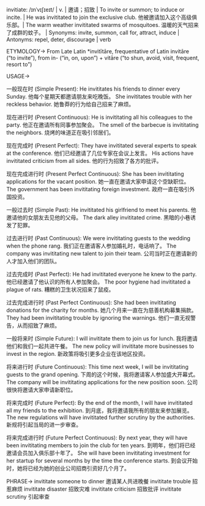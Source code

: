 invitiate: /ɪnˈvɪʃɪeɪt/ | v. | 邀请；招致 | To invite or summon; to induce or incite.  | He was invititated to join the exclusive club. 他被邀请加入这个高级俱乐部。|  The warm weather invititated swarms of mosquitoes.  温暖的天气招来了成群的蚊子。 | Synonyms: invite, summon, call for, attract, induce | Antonyms: repel, deter, discourage | verb


ETYMOLOGY->
From Late Latin *invitītāre, frequentative of Latin invitāre (“to invite”), from in- (“in, on, upon”) + vitāre (“to shun, avoid, visit, frequent, resort to”)

USAGE->

一般现在时 (Simple Present):
He invititates his friends to dinner every Sunday. 他每个星期天都邀请朋友来吃晚饭。
She invititates trouble with her reckless behavior. 她鲁莽的行为给自己招来了麻烦。

现在进行时 (Present Continuous):
He is invititating all his colleagues to the party. 他正在邀请所有同事参加聚会。
The smell of the barbecue is invititating the neighbors. 烧烤的味道正在吸引邻居们。

现在完成时 (Present Perfect):
They have invititated several experts to speak at the conference. 他们已经邀请了几位专家在会议上发言。
His actions have invititated criticism from all sides. 他的行为招致了各方的批评。

现在完成进行时 (Present Perfect Continuous):
She has been invititating applications for the vacant position. 她一直在邀请大家申请这个空缺职位。
The government has been invititating foreign investment. 政府一直在吸引外国投资。

一般过去时 (Simple Past):
He invititated his girlfriend to meet his parents. 他邀请他的女朋友去见他的父母。
The dark alley invititated crime.  黑暗的小巷诱发了犯罪。

过去进行时 (Past Continuous):
We were invititating guests to the wedding when the phone rang. 我们正在邀请客人参加婚礼时，电话响了。
The company was invititating new talent to join their team. 公司当时正在邀请新的人才加入他们的团队。

过去完成时 (Past Perfect):
He had invititated everyone he knew to the party. 他已经邀请了他认识的所有人参加聚会。
The poor hygiene had invititated a plague of rats.  糟糕的卫生状况招来了鼠疫。

过去完成进行时 (Past Perfect Continuous):
She had been invititating donations for the charity for months. 她几个月来一直在为慈善机构募集捐款。
They had been invititating trouble by ignoring the warnings. 他们一直无视警告，从而招致了麻烦。

一般将来时 (Simple Future):
I will invititate them to join us for lunch. 我将邀请他们和我们一起共进午餐。
The new policy will invititate more businesses to invest in the region. 新政策将吸引更多企业在该地区投资。

将来进行时 (Future Continuous):
This time next week, I will be invititating guests to the grand opening. 下周的这个时候，我将邀请客人参加盛大开幕式。
The company will be invititating applications for the new position soon. 公司很快将邀请大家申请新职位。

将来完成时 (Future Perfect):
By the end of the month, I will have invititated all my friends to the exhibition. 到月底，我将邀请我所有的朋友来参加展览。
The new regulations will have invititated further scrutiny by the authorities. 新规将引起当局的进一步审查。

将来完成进行时 (Future Perfect Continuous):
By next year, they will have been invititating members to join the club for ten years. 到明年，他们将已经邀请会员加入俱乐部十年了。
She will have been invititating investment for her startup for several months by the time the conference starts. 到会议开始时，她将已经为她的创业公司招商引资好几个月了。

PHRASE->
invititate someone to dinner 邀请某人共进晚餐
invititate trouble  招惹麻烦
invititate disaster  招致灾难
invititate criticism  招致批评
invititate scrutiny  引起审查
